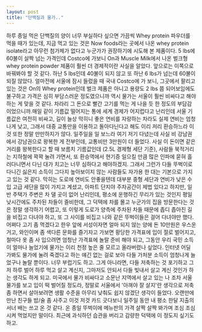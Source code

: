 ```yaml
---
layout: post
title: "단백질과 물가.."
---
```


하루 종일 먹은 단백질의 양이 너무 부실하다 싶으면 가끔씩 Whey protein 파우더를 먹을 때가 있는데, 지금 먹고 있는 것은 Now foods라는 곳에서 나온 whey protein isolate라고 아무런 첨가제가 없다고 누군가가 권장하기에 시도해 본 제품이다. 5 lbs에 60불이 살짝 넘는 가격인데 Costco에 가보니 On과 Muscle Milk에서 나온 벌크형 whey protein powder 제품이 훨씬 더 경제적이란 사실을 알았다. 앞으로는 이쪽으로 바꿔봐야 할 것 같다. 하난 5 lbs인데 40불이 되지 않고 또 하난 6 lbs가 넘는데 60불이 되질 않았다. 얼마전에 서울에 잠시 들렀을 때 국내 Costco에 가 보니, 그곳에서 팔리고 있는 것은 On의 Whey protein인데 벌크 제품은 아니고 용량도 2 lbs 쯤 되어보임에도 불구하고 가격은 심히 부담스러운 정도였으니까 역시 물가는 서울이 훨씬 비싸다고 해야하는 게 맞을 것 같다. 차라리 그 돈으로 빨간 고기를 먹는 게 나을 듯 한 정도의 부담감이었으니까.매일 같이 기름값 떨어지는 통에 세계 경제가 어지럽다고 난리인데 서울 기름값은 여전히 비싸고, 길이 늘상 막히니 좋은 연비를 자랑하는 차라도 실제 연비는 엄청나게 낮고, 그래서 대중 교통만을 이용하고 돌아다닌다고 해도 이리 저리 환승하느라 이것 또한 정말 만만하지가 않다. 일주일을 일 보느라 여기 저기 다녔는데 사실 비 강남권에서 강남권으로 왕복한 게 전부인데, 교통비만 3만원이 더 들었다. 사실 이 돈이면 같은 거리를 왕복한다고 할 때 보름치 기름값인데 (2.5L 경제형 세단 기준), 사람들 북적거리는 지하철에 꽉꽉 눌려 가면서, 또 환승역에서 현기증 일으킬 만큼 많은 인파에 묻혀 흘러다니면서 다닌 대가 치고는 너무 심하다고 해야하겠지. 그래서 그런가 다들 뚜벅이로 다니긴 싫은지 소득이 그다지 높아보이지 않는 사람들도 자가용 한 대는 기본으로 가지고 있는 것 같다. 막히는 도로에 연비도 안좋을텐데 대부분 중형 세단과 연비가 낮은 수입 고급 세단을 많이 가지고 계셨고, 아파트 단지야 주차공간이 제법 있다고 하지만, 일반 주택가 주변은 차 댈 곳이 없어 난리인데, 평소에 운행하긴 무리가 있는 것인지 평일 낮시간에도 주차된 차들이 즐비한데, 그 덕택에 차를 몰고 누군가의 집을 방문한다는 것은 정말 생각하기 어렵고, 또 이렇게 도로가 양측에 주차된 차들 때문에 좁디 좁아진 길을 비집고 다녀야 하고, 또 그 사이를 비집고 나와 같은 뚜벅이들은 걸어 다녀야만 했다.어쩌다 고기 좀 먹겠다고 한우 앞에 서성이자면 얼마 되지 않는 양에 돈 10만원은 우스운 거고, 와인이며 좀 색다른 문화를 즐기자고 가보면 황당한 가격표에 입이 절로 벌어지고, 철마다 옷 좀 사 입으려면 엄청난 가격표에 놀랄 준비 해야 되고, 그동안 우리 국민 소득이 얼마나 늘었기에 물가는 이리 천정 높은 줄 모르고 올라버렸나 싶었다. 인터넷 어딜 가봐도 물가에 눌려 죽겠다고 하는 얘긴 없는 걸로 보아 다들 가처분 소득이 엄청나게 늘었구나 놀랄 뿐이다. 너무 부럽기도 하고. 그게 아니라면, 다들 저축하는 것 포기하고 그저 하루 벌어 하루 먹고 살고 계신지, 그마저도 안되서 다들 빚내서 살고 계신 것인가 하는 생각도 하게 되고. 미국에서 물가 비싸다고 소문난 지역에서 살고 있는 나 조차 서울 물가를 보고 입이 떡 벌어질 정도라, 정말로 서울에서 '아껴야 잘 살지'란 생각으로 저축 좀 하면서 살아보려면 생활 수준을 아무리 낮춰도 쉽지 않겠단 생각이 들었다. 오랜만에 만난 친구들 밥/술 좀 사주고 이것 저것 카드 긋다보니 일주일 동안 내 평소 한달 지출의 서너 배는 쓰고 온 것 같다. 온 종일 뚜벅이에 메뉴판의 가격 살짝 살짝 봐가며 조심 조심 시켜 먹었지만 말이다. 최근에 과식하던 습관을 버리고 감량한 덕택에 이 정도지 싶기도 하고.

